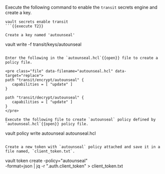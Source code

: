 Execute the following command to enable the `transit` secrets engine and create a key.

```
vault secrets enable transit
```{{execute T2}}

Create a key named 'autounseal'

```
vault write -f transit/keys/autounseal
```{{execute T2}}

Enter the following in the `autounseal.hcl`{{open}} file to create a policy file.

<pre class="file" data-filename="autounseal.hcl" data-target="replace">
path "transit/encrypt/autounseal" {
   capabilities = [ "update" ]
}

path "transit/decrypt/autounseal" {
   capabilities = [ "update" ]
}
</pre>

Execute the following file to create `autounseal` policy defined by `autounseal.hcl`{{open}} policy file.

```
vault policy write autounseal autounseal.hcl
```{{execute T2}}

Create a new token with `autounseal` policy attached and save it in a file named, `client_token.txt`.

```
vault token create -policy="autounseal" \
      -format=json | jq -r ".auth.client_token" > client_token.txt
```{{execute T2}}
